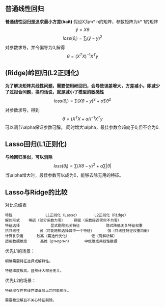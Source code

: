## 普通线性回归
<b> 普通线性回归是追求最小方差(bait)</b>
假设X为m* n的矩阵，参数矩阵为k* 1的矩阵
$$
\hat y=X\theta
$$
$$
loss(\theta_i)=\sum_i(\hat y-y)^2
$$
对参数求导，并令偏导为0,解得
$$
\theta=(X^TX)^{-1}X^Ty
$$

## (Ridge)岭回归(L2正则化)
<b>为了解决矩阵共线性问题，需要使用岭回归，会导致误差增大，方差减小，即减少了过拟合问题，换句话说，就是减小了模型的敏感性</b>
$$
loss(\theta_i)=\sum(X\theta-y)^2+\alpha\sum\theta^2
$$
对参数求导，得到
$$
\theta=(X^TX+\alpha I )^{-1}X^Ty
$$
可以调节\alpha保证参数可解。
同时增大\alpha，最佳参数会趋向于0,但不会为0.

## Lasso回归(L1正则化)
<b>与岭回归类似，可以消除</b>
$$
loss(\theta_i)=\sum(X\theta-y)^2+\alpha\sum|\theta|
$$
当\alpha增大时，最佳参数可以成为0，能够去除无用的特征。

## Lasso与Ridge的比较
对比总结表
    
    
    特性               L1正则化（Lasso）	    L2正则化（Ridge）
    解的形式   	稀疏（部分系数为零）	  稠密（系数接近零但不为零）
    特征选择	          显式剔除无关特征	          隐式降低无关特征权重
    抗共线性	     弱（可能随机选择其中一个特征）	  强（共线性特征权重均衡）
    计算复杂度	   较高（需迭代优化）	      低（有解析解）
    适用数据维度	    高维（p≫np≫n）	    中低维或共线性数据
优先L1的场景：

    明确需要特征选择或解释性。

    特征维度极高，且预计大部分无关。

优先L2的场景：

    特征间存在共线性或业务上均可能相关。

    需要稳定解且不关心特征剔除。

